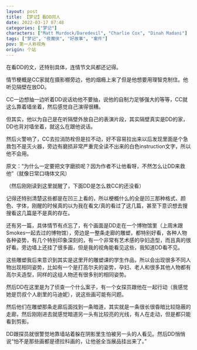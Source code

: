```yaml
---
layout: post
title: 【梦记】看DD同人
date: 2022-03-17 07:48
categories: ["梦记"]
characters: ["Matt Murdock/Daredevil", "Charlie Cox", "Dinah Madani"]
tags: ["梦记", "夜魔侠", "好故事", "案件"]
pov: 第一人称视角
origin: 个站
---
```


在看DD的文，还特别具体，连情节文风都还记得。

情节梗概是CC家就在摄影棚旁边，他的烟瘾上来了但是他想要用理智克制住。他听见隔壁在放DD。

CC一边想抽一边听着DD说话劝他不要抽，说他的自制力足够强大的等等，CC就这么靠着墙坐着，然后感觉自己演得很糟。

但其实，他以为自己是在听隔壁外放自己的表演片段，其实隔壁真实是DD的家，DD也背对墙坐着，就这么在跟他说话。

然后火警响了，CC去拉消防栓但是拉不动，好不容易拉出来以后发现里面是个急救包不是灭火器，旁边有磨损非常严重完全读不出来的白色instruction文字，所以他不会用。

原文：“为什么一定要把文字磨损呢？因为作者不让他看呀，不然怎么让DD来救他”（就像日常口嗨体文风）

（然后刚刚读到这里就醒了，下面DD是怎么救CC的还没看）

记得还特别清楚这些都是在凹三上看的，所以梗概什么的全是凹三那种格式、颜色、字体，刚醒的时候真的以为我在看文/真的看过了这几篇，甚至下意识想去搜搜看这几篇是不是真的存在。

还有另一篇，具体情节有点忘了，有个画面是DD走在一个博物馆里（上周末跟Smokes一起去过的博物馆），旁边是一整条走廊的雕塑，都特别好看，各种人物各种姿势，有几个特别印象深刻的，有一个非常有艺术感的孕妇造型，而且真的很好看。旁边墙上还挂了很多画，但是我的视角能看见这些，我知道DD看不见。

这些雕塑我后来意识到其实是这里开的雕塑课的学生作品，所以会出现很多不同人物出现相同姿势，比如有一个是打高尔夫的姿势，孕妇、老人和很多其他人物都有高尔夫造型，同样的这组人物还有很多别的相同姿势。

然后DD在这里是为了侦查一个什么案子，有一个女探员跟他在一起行动（我感觉她是罚叔个人剧里的马迪妮），说这些画可能有问题。

然后他们在雕塑那条走廊后面找到一条暗道，其实就是一条很长很昏暗比较隐蔽的走廊，然后刚刚进去就感觉暗道另一头有比较亮的光线，有人在走动，但是都只能看到剪影。

DD跟探员就很警觉地靠墙站着躲在阴影里生怕被另一头的人看见。然后DD悄悄说“怕不是那些画都是德拉科画的，让他爸全当展品挂出来了。”
